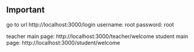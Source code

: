 ## Important
go to url http://localhost:3000/login
username: root
password: root

teacher main page: http://localhost:3000/teacher/welcome
student main page: http://localhost:3000/student/welcome